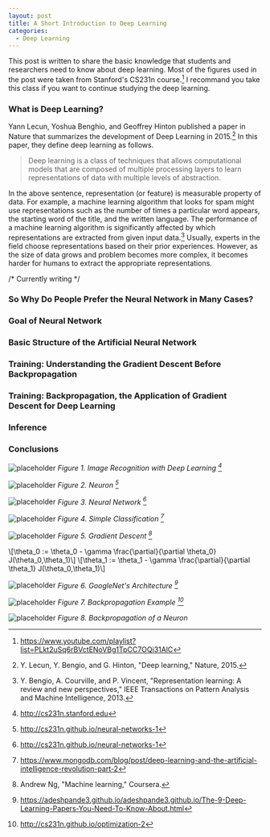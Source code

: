 ```yaml
---
layout: post
title: A Short Introduction to Deep Learning
categories:
  - Deep Learning
---
```

This post is written to share the basic knowledge that students and researchers need to know about deep learning. Most of the figures used in the post were taken from Stanford's CS231n course.[^CS231n16_YouTube] I recommand you take this class if you want to continue studying the deep learning.

### What is Deep Learning? 

Yann Lecun, Yoshua Benghio, and Geoffrey Hinton published a paper in Nature that summarizes the development of Deep Learning in 2015.[^LeCun15] In this paper, they define deep learning as follows.

> Deep learning is a class of techniques that allows computational models that are composed of multiple processing layers to learn representations of data with multiple levels of abstraction.

In the above sentence, representation (or feature) is measurable property of data. For example, a machine learning algorithm that looks for spam might use representations such as the number of times a particular word appears, the starting word of the title, and the written language. The performance of a machine learning algorithm is significantly affected by which representations are extracted from given input data.[^Bengio13] Usually, experts in the field choose representations based on their prior experiences. However, as the size of data grows and problem becomes more complex, it becomes harder for humans to extract the appropriate representations.

/* Currently writing */

### So Why Do People Prefer the Neural Network in Many Cases?

### Goal of Neural Network

### Basic Structure of the Artificial Neural Network

### Training: Understanding the Gradient Descent Before Backpropagation

### Training: Backpropagation, the Application of Gradient Descent for Deep Learning

### Inference

### Conclusions




![placeholder](https://i.imgur.com/ahRk6zc.png "Figure 1")
*Figure 1. Image Recognition with Deep Learning [^CS231n17]*

![placeholder](https://i.imgur.com/5H9IqY4.jpg "Figure 2")
*Figure 2. Neuron [^CS231n17_2]*

![placeholder](https://i.imgur.com/WYV1zUu.jpg "Figure 3")
*Figure 3. Neural Network [^CS231n17_2]*

![placeholder](https://i.imgur.com/0uJ5UUD.png "Figure 4")
*Figure 4. Simple Classification [^MongoDB]*


![placeholder](https://i.imgur.com/hNpPZWv.png "Figure 5")
*Figure 5. Gradient Descent [^AndrewNg]*

\\[\theta_0 := \theta_0 - \gamma \frac{\partial}{\partial \theta_0} J(\theta_0,\theta_1)\\]
\\[\theta_1 := \theta_1 - \gamma \frac{\partial}{\partial \theta_1} J(\theta_0,\theta_1)\\]


![placeholder](https://i.imgur.com/K7QjClh.png "Figure 6")
*Figure 6. GoogleNet's Architecture [^Deshpande16]*

![placeholder](https://i.imgur.com/2UZZH3C.png "Figure 7")
*Figure 7. Backpropagation Example [^CS231n17_3]*

![placeholder](https://i.imgur.com/RXDNy7J.png "Figure 8")
*Figure 8. Backpropagation of a Neuron*

[^CS231n16_YouTube]: <https://www.youtube.com/playlist?list=PLkt2uSq6rBVctENoVBg1TpCC7OQi31AlC>
[^LeCun15]: Y. Lecun, Y. Bengio, and G. Hinton, "Deep learning," Nature, 2015.
[^Bengio13]: Y. Bengio, A. Courville, and P. Vincent, "Representation learning: A review and new perspectives," IEEE Transactions on Pattern Analysis and Machine Intelligence, 2013.
[^CS231n17]: <http://cs231n.stanford.edu>
[^CS231n17_2]: <http://cs231n.github.io/neural-networks-1>
[^MongoDB]: <https://www.mongodb.com/blog/post/deep-learning-and-the-artificial-intelligence-revolution-part-2>
[^AndrewNg]: Andrew Ng, "Machine learning," Coursera.
[^Deshpande16]: <https://adeshpande3.github.io/adeshpande3.github.io/The-9-Deep-Learning-Papers-You-Need-To-Know-About.html>
[^CS231n17_3]: <http://cs231n.github.io/optimization-2>
[^LeCun98]: Y. Lecun, L. Bottou, Y. Bengio, and P. Haffner, "Gradient-based learning applied to document recognition,"  Proceedings of the IEEE, 1998.
[^Krizhevsky12]: A. Krizhevsky, I. Sutskever, and G. E. Hinton, "ImageNet Classification with Deep Convolutional Neural Networks," Advances in Neural Information Processing Systems(NIPS), 2012.
